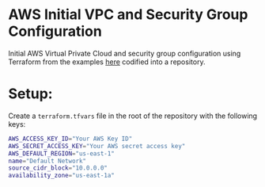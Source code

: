 # AWS Initial VPC and Security Group Configuration

Initial AWS Virtual Private Cloud and security group configuration using Terraform from the examples [here](https://github.com/hashicorp/atlas-examples/blob/master/setup/vpc.md) codified into a repository.


# Setup:

Create a `terraform.tfvars` file in the root of the repository with the following keys:

```sh
AWS_ACCESS_KEY_ID="Your AWS Key ID"
AWS_SECRET_ACCESS_KEY="Your AWS secret access key"
AWS_DEFAULT_REGION="us-east-1"
name="Default Network"
source_cidr_block="10.0.0.0"
availability_zone="us-east-1a"
```
